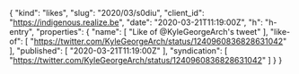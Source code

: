 {
  "kind": "likes",
  "slug": "2020/03/s0diu",
  "client_id": "https://indigenous.realize.be",
  "date": "2020-03-21T11:19:00Z",
  "h": "h-entry",
  "properties": {
    "name": [
      "Like of @KyleGeorgeArch's tweet"
    ],
    "like-of": [
      "https://twitter.com/KyleGeorgeArch/status/1240960836828631042"
    ],
    "published": [
      "2020-03-21T11:19:00Z"
    ],
    "syndication": [
      "https://twitter.com/KyleGeorgeArch/status/1240960836828631042"
    ]
  }
}
